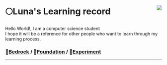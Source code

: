 <div align="">
<a href="https://solved.ac/lunatic_0"><img align="right" src="http://mazandi.herokuapp.com/api?handle=lunatic_0&theme=dark"/></a>

# 🌕Luna's Learning record

Hello World!, I am a computer science student<br>
I hope it will be a reference for other people who want to learn through my learning process.

### 🗻[Bedrock]([https://github.com/K-Lunatic](https://github.com/K-Lunatic/Bedrock/tree/Default)) / 🧱[Foundation](https://github.com/K-Lunatic) / 🥼[Experiment](https://github.com/K-Lunatic)

---
